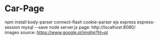 # Car-Page
npm install body-parser connect-flash cookie-parser ejs express express-session mysql --save
node server.js
page: http://localhost:8080/
<br> images source: https://www.google.pl/imghp?hl=pl
